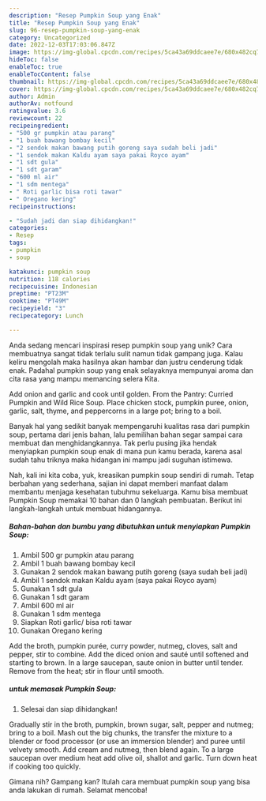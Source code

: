 ```yaml
---
description: "Resep Pumpkin Soup yang Enak"
title: "Resep Pumpkin Soup yang Enak"
slug: 96-resep-pumpkin-soup-yang-enak
category: Uncategorized
date: 2022-12-03T17:03:06.847Z
image: https://img-global.cpcdn.com/recipes/5ca43a69ddcaee7e/680x482cq70/pumpkin-soup-foto-resep-utama.jpg
hideToc: false
enableToc: true
enableTocContent: false
thumbnail: https://img-global.cpcdn.com/recipes/5ca43a69ddcaee7e/680x482cq70/pumpkin-soup-foto-resep-utama.jpg
cover: https://img-global.cpcdn.com/recipes/5ca43a69ddcaee7e/680x482cq70/pumpkin-soup-foto-resep-utama.jpg
author: Admin
authorAv: notfound
ratingvalue: 3.6
reviewcount: 22
recipeingredient:
- "500 gr pumpkin atau parang"
- "1 buah bawang bombay kecil"
- "2 sendok makan bawang putih goreng saya sudah beli jadi"
- "1 sendok makan Kaldu ayam saya pakai Royco ayam"
- "1 sdt gula"
- "1 sdt garam"
- "600 ml air"
- "1 sdm mentega"
- " Roti garlic bisa roti tawar"
- " Oregano kering"
recipeinstructions:

- "Sudah jadi dan siap dihidangkan!"
categories:
- Resep
tags:
- pumpkin
- soup

katakunci: pumpkin soup 
nutrition: 118 calories
recipecuisine: Indonesian
preptime: "PT23M"
cooktime: "PT49M"
recipeyield: "3"
recipecategory: Lunch

---
```





Anda sedang mencari inspirasi resep pumpkin soup yang unik? Cara membuatnya sangat tidak terlalu sulit namun tidak gampang juga. Kalau keliru mengolah maka hasilnya akan hambar dan justru cenderung tidak enak. Padahal pumpkin soup yang enak selayaknya mempunyai aroma dan cita rasa yang mampu memancing selera Kita.





Add onion and garlic and cook until golden. From the Pantry: Curried Pumpkin and Wild Rice Soup. Place chicken stock, pumpkin puree, onion, garlic, salt, thyme, and peppercorns in a large pot; bring to a boil.

Banyak hal yang sedikit banyak mempengaruhi kualitas rasa dari pumpkin soup, pertama dari jenis bahan, lalu pemilihan bahan segar sampai cara membuat dan menghidangkannya. Tak perlu pusing jika hendak menyiapkan pumpkin soup enak di mana pun kamu berada, karena asal sudah tahu triknya maka hidangan ini mampu jadi suguhan istimewa.






Nah, kali ini kita coba, yuk, kreasikan pumpkin soup sendiri di rumah. Tetap berbahan yang sederhana, sajian ini dapat memberi manfaat dalam membantu menjaga kesehatan tubuhmu sekeluarga. Kamu bisa membuat Pumpkin Soup memakai 10 bahan dan 0 langkah pembuatan. Berikut ini langkah-langkah untuk membuat hidangannya.

<!--inarticleads1-->

##### Bahan-bahan dan bumbu yang dibutuhkan untuk menyiapkan Pumpkin Soup:

1. Ambil 500 gr pumpkin atau parang
1. Ambil 1 buah bawang bombay kecil
1. Gunakan 2 sendok makan bawang putih goreng (saya sudah beli jadi)
1. Ambil 1 sendok makan Kaldu ayam (saya pakai Royco ayam)
1. Gunakan 1 sdt gula
1. Gunakan 1 sdt garam
1. Ambil 600 ml air
1. Gunakan 1 sdm mentega
1. Siapkan  Roti garlic/ bisa roti tawar
1. Gunakan  Oregano kering


Add the broth, pumpkin purée, curry powder, nutmeg, cloves, salt and pepper, stir to combine. Add the diced onion and sauté until softened and starting to brown. In a large saucepan, saute onion in butter until tender. Remove from the heat; stir in flour until smooth. 

<!--inarticleads2-->

#####  untuk memasak Pumpkin Soup:


1. Selesai dan siap dihidangkan!

Gradually stir in the broth, pumpkin, brown sugar, salt, pepper and nutmeg; bring to a boil. Mash out the big chunks, the transfer the mixture to a blender or food processor (or use an immersion blender) and puree until velvety smooth. Add cream and nutmeg, then blend again. To a large saucepan over medium heat add olive oil, shallot and garlic. Turn down heat if cooking too quickly. 

Gimana nih? Gampang kan? Itulah cara membuat pumpkin soup yang bisa anda lakukan di rumah. Selamat mencoba!

